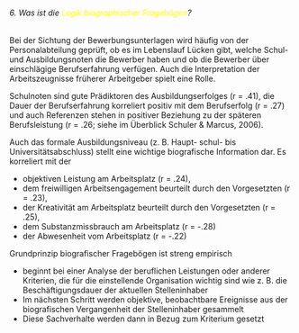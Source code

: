 ###### 6. Was ist die <span style="color:#ffff00">Logik biographischer Fragebögen</span>? 

Bei der Sichtung der Bewerbungsunterlagen wird häufig von der Personalabteilung geprüft, ob es im Lebenslauf Lücken gibt, welche Schul- und Ausbildungsnoten die Bewerber haben und ob die Bewerber über einschlägige Berufserfahrung verfügen. Auch die Interpretation der Arbeitszeugnisse früherer Arbeitgeber spielt eine Rolle. 


Schulnoten sind gute Prädiktoren des Ausbildungserfolges (r = .41), die Dauer der Berufserfahrung korreliert positiv mit dem Berufserfolg (r = .27) und auch Referenzen stehen in positiver Beziehung zu der späteren Berufsleistung (r = .26; siehe im Überblick Schuler & Marcus, 2006). 

Auch das formale Ausbildungsniveau (z. B. Haupt- schul- bis Universitätsabschluss) stellt eine wichtige biografische Information dar. Es korreliert mit der 
- objektiven Leistung am Arbeitsplatz (r = .24), 
- dem freiwilligen Arbeitsengagement beurteilt durch den Vorgesetzten (r = .23), 
- der Kreativität am Arbeitsplatz beurteilt durch den Vorgesetzten (r = .25), 
- dem Substanzmissbrauch am Arbeitsplatz (r = -.28) 
- der Abwesenheit vom Arbeitsplatz (r = -.22)


 Grundprinzip biografischer Fragebögen ist streng empirisch
 - beginnt bei einer Analyse der beruflichen Leistungen oder anderer Kriterien, die für die einstellende Organisation wichtig sind wie z. B. die Beschäftigungsdauer der aktuellen Stelleninhaber
 - Im nächsten Schritt werden objektive, beobachtbare Ereignisse aus der biografischen Vergangenheit der Stelleninhaber gesammelt
 - Diese Sachverhalte werden dann in Bezug zum Kriterium gesetzt